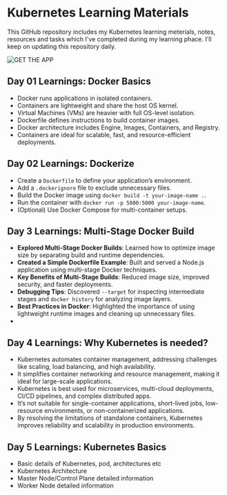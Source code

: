 # Kubernetes Learning Materials
This GitHub repository includes my Kubernetes learning meterials, notes, resources and tasks which I've completed during my learning phace. I'll keep on updating this repository daily.

![GET THE APP](https://github.com/user-attachments/assets/0025f416-c53f-4fc0-8e9e-f9531284dd8c)

## Day 01 Learnings: Docker Basics

* Docker runs applications in isolated containers.
* Containers are lightweight and share the host OS kernel.
* Virtual Machines (VMs) are heavier with full OS-level isolation.
* Dockerfile defines instructions to build container images.
* Docker architecture includes Engine, Images, Containers, and Registry.
* Containers are ideal for scalable, fast, and resource-efficient deployments.

## Day 02 Learnings: Dockerize
- Create a `Dockerfile` to define your application’s environment.
- Add a `.dockerignore` file to exclude unnecessary files.
- Build the Docker image using `docker build -t your-image-name .`.
- Run the container with `docker run -p 5000:5000 your-image-name`.
- (Optional) Use Docker Compose for multi-container setups.

## Day 3 Learnings: Multi-Stage Docker Build

- **Explored Multi-Stage Docker Builds**: Learned how to optimize image size by separating build and runtime dependencies.
- **Created a Simple Dockerfile Example**: Built and served a Node.js application using multi-stage Docker techniques.
- **Key Benefits of Multi-Stage Builds**: Reduced image size, improved security, and faster deployments.
- **Debugging Tips**: Discovered `--target` for inspecting intermediate stages and `docker history` for analyzing image layers.
- **Best Practices in Docker**: Highlighted the importance of using lightweight runtime images and cleaning up unnecessary files.
- 
## Day 4 Learnings: Why Kubernetes is needed?

- Kubernetes automates container management, addressing challenges like scaling, load balancing, and high availability.
- It simplifies container networking and resource management, making it ideal for large-scale applications.
- Kubernetes is best used for microservices, multi-cloud deployments, CI/CD pipelines, and complex distributed apps.
- It’s not suitable for single-container applications, short-lived jobs, low-resource environments, or non-containerized applications.
- By resolving the limitations of standalone containers, Kubernetes improves reliability and scalability in production environments.

## Day 5 Learnings: Kubernetes Basics

- Basic details of Kubernetes, pod, architectures etc
- Kubernetes Architecture
- Master Node/Control Plane detailed information
- Worker Node detailed information
